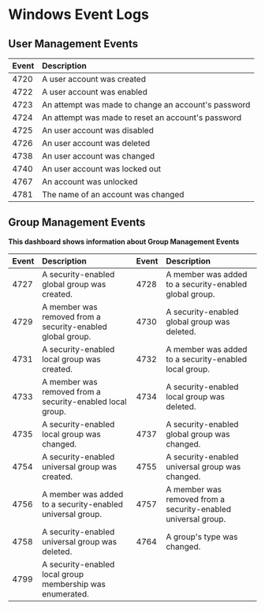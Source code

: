 # Windows Event Logs

## User Management Events

| Event | Description |
| :--- | :--- |
| 4720 | A user account was created |
| 4722 | A user account was enabled |
| 4723 | An attempt was made to change an account's password |
| 4724 | An attempt was made to reset an account's password |
| 4725 | An user account was disabled |
| 4726 | An user account was deleted |
| 4738 | An user account was changed |
| 4740 | An user account was locked out |
| 4767 | An account was unlocked |
| 4781 | The name of an account was changed |



## **Group Management Events**

**This dashboard shows information about Group Management Events**

| Event | Description | Event | Description |
| :--- | :--- | :--- | :--- |
| 4727 | A security-enabled global group was created. | 4728 | A member was added to a security-enabled global group. |
| 4729 | A member was removed from a security-enabled global group. | 4730 | A security-enabled global group was deleted. |
| 4731 | A security-enabled local group was created. | 4732 | A member was added to a security-enabled local group. |
| 4733 | A member was removed from a security-enabled local group. | 4734 | A security-enabled local group was deleted. |
| 4735 | A security-enabled local group was changed. | 4737 | A security-enabled global group was changed. |
| 4754 | A security-enabled universal group was created. | 4755 | A security-enabled universal group was changed. |
| 4756 | A member was added to a security-enabled universal group. | 4757 | A member was removed from a security-enabled universal group. |
| 4758 | A security-enabled universal group was deleted. | 4764 | A group's type was changed. |
| 4799 | A security-enabled local group membership was enumerated. |  |  |

